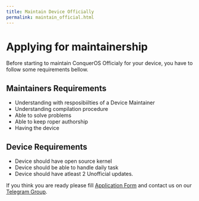 ```yaml
---
title: Maintain Device Officially
permalink: maintain_official.html
---
```


# Applying for maintainership

 Before starting to maintain ConquerOS Officialy for your device, you have to follow some requirements bellow.
 
## Maintainers Requirements
- Understanding with resposibiilties of a Device Maintainer
- Understanding compilation procedure
- Able to solve problems
- Able to keep roper authorship
- Having the device

## Device Requirements
- Device should have open source kernel
- Device should be able to handle daily task
- Device should have atleast 2 Unofficial updates.

If you think you are ready please fill [Application Form](https://docs.google.com/forms/d/e/1FAIpQLSc2qByJTiulA9kx94TM6NM2KFDgK-U8Unc8HxGVZTupcRdD2Q/viewform?usp=sf_linkhttps://docs.google.com/forms/d/e/1FAIpQLSc2qByJTiulA9kx94TM6NM2KFDgK-U8Unc8HxGVZTupcRdD2Q/viewform?usp=sf_link) and contact us on our [Telegram Group](t.me/conqueroschat).
